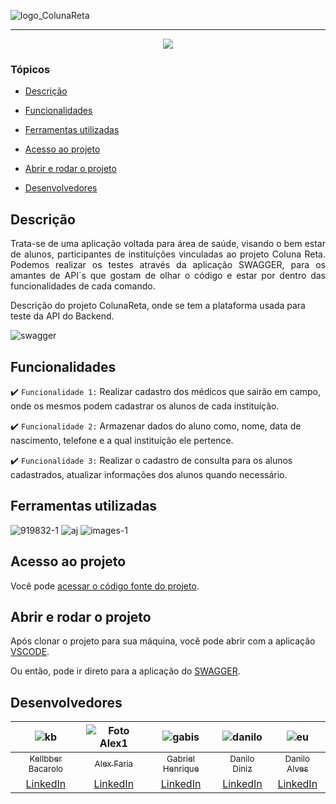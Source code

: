 ![logo_ColunaReta](https://user-images.githubusercontent.com/97872437/186258094-7be2b1ab-3e39-439d-bcd3-1144124ec1d9.png)

<hr>

<p align="center">
   <img src="http://img.shields.io/static/v1?label=STATUS&message=EM%20DESENVOLVIMENTO&color=RED&style=for-the-badge"/>
</p>

### Tópicos

- [Descrição](#descrição)

- [Funcionalidades](#funcionalidades)

- [Ferramentas utilizadas](#ferramentas-utilizadas)

- [Acesso ao projeto](#acesso-ao-projeto)

- [Abrir e rodar o projeto](#abrir-e-rodar-o-projeto)

- [Desenvolvedores](#desenvolvedores)

## Descrição

<p align="justify">
 Trata-se de uma aplicação voltada para área de saúde, visando o bem estar de alunos, participantes de instituíções vinculadas ao projeto Coluna Reta. Podemos realizar os testes através da aplicação SWAGGER, para os amantes de API´s que gostam de olhar o código e estar por dentro das funcionalidades de cada comando.

Descrição do projeto ColunaReta, onde se tem a plataforma usada para teste da API do Backend.

  ![swagger](https://user-images.githubusercontent.com/97872437/187794364-6032d8e8-696b-4213-ae80-bae658c9bb67.png)

</p>

## Funcionalidades

:heavy_check_mark: `Funcionalidade 1:` Realizar cadastro dos médicos que sairão em campo, onde os mesmos podem cadastrar os alunos de cada instituíção.

:heavy_check_mark: `Funcionalidade 2:` Armazenar dados do aluno como, nome, data de nascimento, telefone e a qual instituíção ele pertence.

:heavy_check_mark: `Funcionalidade 3:` Realizar o cadastro de consulta para os alunos cadastrados, atualizar informações dos alunos quando necessário.

## Ferramentas utilizadas

![919832-1](https://user-images.githubusercontent.com/97872437/186260423-f0f99754-ef46-493a-b686-42b6b3819249.png)
![aj](https://user-images.githubusercontent.com/97872437/186260661-d90d2189-08fc-457c-a6df-554c40adb712.png) ![images-1](https://user-images.githubusercontent.com/97872437/186261211-e0082332-70b8-4847-9d10-41a40ac7c9a2.png)

###

## Acesso ao projeto

Você pode [acessar o código fonte do projeto](https://github.com/Kellbber/BTC--equipe-01--backend).

## Abrir e rodar o projeto

Após clonar o projeto para sua máquina, você pode abrir com a aplicação [VSCODE](https://code.visualstudio.com/).

Ou então, pode ir direto para a aplicação do [SWAGGER](https://colunareta-backend.herokuapp.com/api).

## Desenvolvedores

| ![kb](https://user-images.githubusercontent.com/97872437/186535034-b0476853-7ceb-4f7f-afe3-ced7b361c8ca.jpg) | ![Foto Alex1](https://user-images.githubusercontent.com/97872437/186535832-7d390f56-b346-4b15-add2-9f76af832e00.jpg) | ![gabis](https://user-images.githubusercontent.com/97872437/186536402-b95e1787-f57a-4f8d-9ed6-bcc536fcf9be.jpg) | ![danilo](https://user-images.githubusercontent.com/97872437/186536852-9857bcf4-942c-434a-9f5e-98a16aee2f68.jpg) | ![eu](https://user-images.githubusercontent.com/97872437/186537635-fa4609fa-6c92-4d35-97a0-b8b435b7c7be.jpg) | 
| :---: | :---: | :---: | :---: | :---:
[<sub>Kellbber Bacarolo</sub>](https://github.com/Kellbber) | [<sub>Alex Faria</sub>](https://github.com/AlexFariaa) | [<sub>Gabriel Henrique</sub>](https://github.com/GabrielDevXD) | [<sub>Danilo Diniz</sub>](https://github.com/Niloxp753) | [<sub>Danilo Alves</sub>](https://github.com/ddanilooalves)
[LinkedIn](https://www.linkedin.com/in/kellbber-barcarolo-71a848230/) | [LinkedIn](https://www.linkedin.com/in/alex-afaria/) | [LinkedIn](https://www.linkedin.com/in/gabrieldevxd/) | [LinkedIn](https://www.linkedin.com/in/danilo-diniz-dos-santos-7034b8136/) | [LinkedIn](https://www.linkedin.com/in/danilo-alves-de-aguiar-06832622b/)
